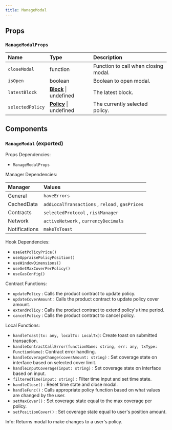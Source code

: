 ```yaml
---
title: ManageModal
---
```


## Props

### `ManageModalProps`

| Name | Type | Description                                                          |
| :--- | :--- | :------------------------------------------------------------------- |
| `closeModal` | function | Function to call when closing modal.
| `isOpen` | boolean | Boolean to open modal.
| `latestBlock` | [**Block**](https://docs.ethers.io/v5/api/providers/types/#providers-Block) \| undefined | The latest block.
| `selectedPolicy` | [**Policy**](/docs/dev-docs/frontend/constants/types#policy-exported) \| undefined | The currently selected policy.

## Components

### `ManageModal` (exported)

Props Dependencies:

- `ManageModalProps`

Manager Dependencies:

| Manager | Values                                                          |
| :--- | :------------------------------------------------------------------- |
| General | `haveErrors`
| CachedData | `addLocalTransactions` , `reload` , `gasPrices`
| Contracts | `selectedProtocol` , `riskManager`
| Network | `activeNetwork` , `currencyDecimals`
| Notifications | `makeTxToast`

Hook Dependencies:

- `useGetPolicyPrice()`
- `useAppraisePolicyPosition()`
- `useWindowDimensions()`
- `useGetMaxCoverPerPolicy()`
- `useGasConfig()`

Contract Functions:

- `updatePolicy` : Calls the product contract to update policy.
- `updateCoverAmount` : Calls the product contract to update policy cover amount.
- `extendPolicy` : Calls the product contract to extend policy's time period.
- `cancelPolicy` : Calls the product contract to cancel policy.

Local Functions:

- `handleToast(tx: any, localTx: LocalTx)`: Create toast on submitted transaction.
- `handleContractCallError(functionName: string, err: any, txType: FunctionName)`: Contract error handling.
- `handleCoverageChange(coverAmount: string)` : Set coverage state on interface based on selected cover limit.
- `handleInputCoverage(input: string)` : Set coverage state on interface based on input.
- `filteredTime(input: string)` : Filter time input and set time state.
- `handleClose()` : Reset time state and close modal.
- `handleFunc()` : Calls appropriate policy function based on what values are changed by the user.
- `setMaxCover()` : Set coverage state equal to the max coverage per policy.
- `setPositionCover()` : Set coverage state equal to user's position amount.

Info: Returns modal to make changes to a user's policy.